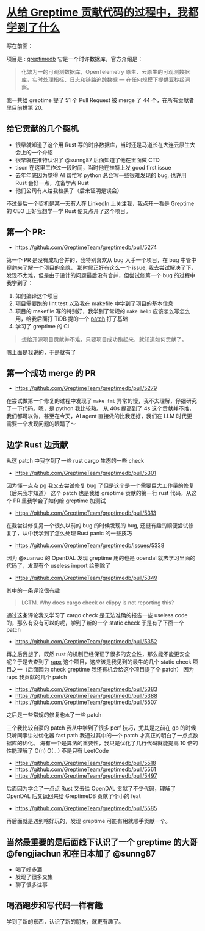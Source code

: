 # [从给 Greptime 贡献代码的过程中，我都学到了什么](https://github.com/yihong0618/gitblog/issues/320)

写在前面：

项目是 : [greptimedb](https://github.com/GreptimeTeam/greptimedb)
它是一个时许数据库，官方介绍是：

> 化繁为一的可观测数据库，OpenTelemetry 原生、云原生的可观测数据库，实时处理指标、日志和链路追踪数据 — 在任何规模下提供亚秒级洞察。

我一共给 greptime 提了 51 个 Pull Request 被 merge 了 44 个，在所有贡献者里目前排第 20.


## 给它贡献的几个契机

- 很早就知道了这个用 Rust 写的时序数据库，当时还是马道长在大连云原生大会上的一个介绍
- 很早就在推特认识了 @sunng87 后面知道了他在里面做 CTO
- tison 在这里工作过一段时间，当时他在推特上发 good first issue
- 去年年底因为觉得 AI 帮忙写 python 总会写一些很难发现的 bug, 也许用 Rust 会好一点，准备学点 Rust
- 他们公司有人给我拉黑了（后来证明是误会）

不过最后一个契机是某一天有人在 LinkedIn 上关注我，我点开一看是 Greptime 的 CEO 正好我想学一学 Rust 便又点开了这个项目。

## 第一个 PR:

- https://github.com/GreptimeTeam/greptimedb/pull/5274

第一个 PR 是没有成功合并的，我特别喜欢从 bug 入手一个项目，在 bug 中管中窥豹来了解一个项目的全貌，
那时候正好有这么一个 issue, 我去尝试解决了下，发现不太难，但是由于设计的问题最后没有合并，但尝试修第一个 bug 的过程中
我学到了：

1. 如何编译这个项目
2. 项目需要跑的 lint test 以及我在 makefile 中学到了项目的基本信息
3. 项目的 makefile 写的特别好，我学到了常规的 `make help` 应该怎么写怎么用，给我后面打 TiDB 提的一个 [patch](https://github.com/pingcap/tidb/pull/61768) 打了基础
4. 学习了 greptime 的 CI

> 想给开源项目贡献并不难，只要项目成功跑起来，就知道如何贡献了。 

嗯上面是我说的，于是就有了

## 第一个成功 merge 的 PR

- https://github.com/GreptimeTeam/greptimedb/pull/5279 

在尝试做第一个修复的过程中发现了 `make fmt` 异常的慢，我不太理解，仔细研究了一下代码。嗯，是 python 我比较熟。
从 40s 提高到了 4s 这个贡献并不难，我们都可以做，甚至在今天，AI agent 直接做的比我还好，我们在 LLM 时代更
需要一个发现问题的眼睛了～

## 边学 Rust 边贡献

从这 patch 中我学到了一些 rust cargo 生态的一些 check
- https://github.com/GreptimeTeam/greptimedb/pull/5301

因为懂一点点 pg 我又去尝试修复 bug 了但是这个是一个需要巨大工作量的修复（后来我才知道）
这个 patch 也是我给 greptime 贡献的第一行 rust 代码，从这个 PR 里我学会了如何给 greptime 加测试
- https://github.com/GreptimeTeam/greptimedb/pull/5313

在我尝试修复另一个很久以前的 bug 的时候发现的 bug, 还挺有趣的顺便尝试修复了，从中我学到了怎么处理 Rust
panic 的一些技巧
- https://github.com/GreptimeTeam/greptimedb/issues/5338

因为 @xuanwo 的 OpenDAL 发现 greptime 用的也是 opendal 就去学习里面的代码了，发现有个 useless import 给删除了
- https://github.com/GreptimeTeam/greptimedb/pull/5349

其中的一条评论很有趣

> LGTM. Why does cargo check or clippy is not reporting this?

通过这条评论我又学习了 cargo check 是无法准确的报告一些 useless code 的，那么有没有可以的呢，学到了新的一个 static check
于是有了下面一个 patch

- https://github.com/GreptimeTeam/greptimedb/pull/5352

再之后我想了，既然 rust 的机制已经保证了很多的安全性，那么能不能更安全呢？于是去查到了 [rapx](https://github.com/Artisan-Lab/RAPx) 这个项目，这应该是我见到的最牛的几个 static check 项目之一（后面因为 check greptime 我还有机会给这个项目提了个 patch）
因为 rapx 我贡献的几个 patch

- https://github.com/GreptimeTeam/greptimedb/pull/5383
- https://github.com/GreptimeTeam/greptimedb/pull/5388
- https://github.com/GreptimeTeam/greptimedb/pull/5507

之后是一些常规的修复也`水`了一些 patch

三个我比较自豪的 patch
我从中学到了很多 perf 技巧，尤其是之前在 gp 的时候只听同事讲过优化器 fast path 我通过其中的一个 patch
才真正的明白了一点点数据库的优化。
海有一个是算法的重要性，我只是优化了几行代码就能提高 10 倍的性能理解了 O(n) O(...) 不是只有 LeetCode

- https://github.com/GreptimeTeam/greptimedb/pull/5518
- https://github.com/GreptimeTeam/greptimedb/pull/5561
- https://github.com/GreptimeTeam/greptimedb/pull/5497

后面因为学会了一点点 Rust 又去给 OpenDAL 贡献了不少代码，理解了 OpenDAL 后又返回来给 GreptimeDB 贡献了个小的 feat

- https://github.com/GreptimeTeam/greptimedb/pull/5585

再后面就是遇到啥好玩的，发现 greptime 可能有用就顺手贡献一个。


## 当然最重要的是后面线下认识了一个 greptime 的大哥 @fengjiachun 和在日本加了 @sunng87 

- 喝了好多酒
- 发现了很多交集
- 聊了很多往事

## 喝酒跑步和写代码一样有趣

学到了新的东西，认识了新的朋友，就更有趣了。
